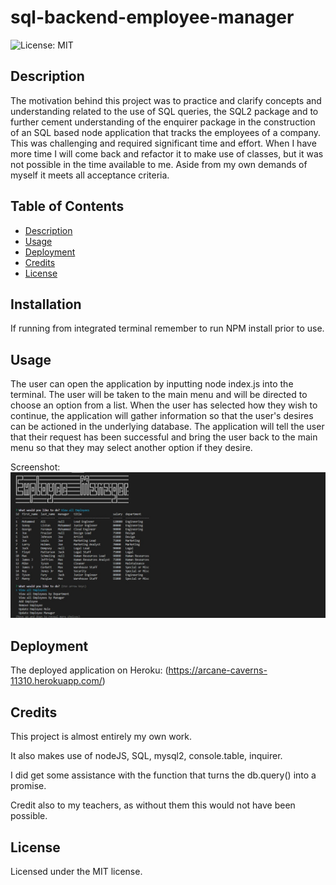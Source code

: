 # sql-backend-employee-manager

![License: MIT](https://img.shields.io/badge/License-MIT-yellow.svg)

## Description

The motivation behind this project was to practice and clarify concepts and understanding related to the use of SQL queries, the SQL2 package and to further cement understanding of the enquirer package in the construction of an SQL based node application that tracks the employees of a company. This was challenging and required significant time and effort. When I have more time I will come back and refactor it to make use of classes, but it was not possible in the time available to me. Aside from my own demands of myself it meets all acceptance criteria.

## Table of Contents

- [Description](#description)
- [Usage](#usage)
- [Deployment](#deployment)
- [Credits](#credits)
- [License](#license)


## Installation

If running from integrated terminal remember to run NPM install prior to use.

## Usage

The user can open the application by inputting node index.js into the terminal.
The user will be taken to the main menu and will be directed to choose an option from a list.
When the user has selected how they wish to continue, the application will gather information so that the user's desires can be actioned in the underlying database.
The application will tell the user that their request has been successful and bring the user back to the main menu so that they may select another option if they desire. 

Screenshot:
![My SQL Employee Manager](./Assets/screen.jpg)

## Deployment

The deployed application on Heroku:
(https://arcane-caverns-11310.herokuapp.com/)

## Credits

This project is almost entirely my own work.

It also makes use of nodeJS, SQL, mysql2, console.table, inquirer. 

I did get some assistance with the function that turns the db.query() into a promise.

Credit also to my teachers, as without them this would not have been possible.

## License

Licensed under the MIT license.

